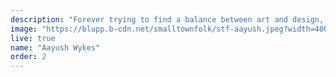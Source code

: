 ```yaml
---
description: "Forever trying to find a balance between art and design, Aayush loves exploring tools and softwares that aid in storytelling. He finds solace in music and loves to be the one in charge of the songs at a party."
image: "https://blupp.b-cdn.net/smalltownfolk/stf-aayush.jpeg?width=400&quality=80"
live: true
name: "Aayush Wykes"
order: 2
---
```

